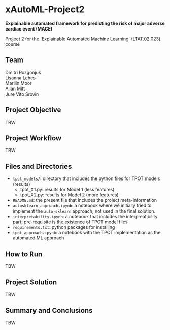 # xAutoML-Project2
**Explainable automated framework for predicting the risk of  major adverse cardiac event (MACE)**

Project 2 for the 'Explainable Automated Machine Learning' (LTAT.02.023) course

## Team
Dmitri Rozgonjuk <br>
Lisanna Lehes <br>
Marilin Moor <br>
Allan Mitt <br>
Jure Vito Srovin 

## Project Objective
TBW

## Project Workflow
TBW


## Files and Directories
- `tpot_models/`: directory that includes the python files for TPOT models (results)
  - tpot_X1.py: results for Model 1 (less features)
  - tpot_X2.py: results for Model 2 (more features)
- `README.md`: the present file that includes the project meta-information
- `autosklearn_approach.ipynb`: a notebook where we initially tried to implement the `auto-sklearn` approach; not used in the final solution.
- `interpretability.ipynb`: a notebook that includes the interpreatibility part; pre-requisite is the existence of TPOT model files
- `requirements.txt`: python packages for installing
- `tpot_approach.ipynb`: a notebook with the TPOT implementation as the automated ML approach

## How to Run
TBW

## Project Solution
TBW

## Summary and Conclusions
TBW
